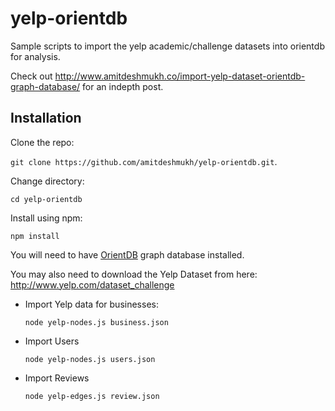 # yelp-orientdb

Sample scripts to import the yelp academic/challenge datasets into orientdb for analysis. 

Check out <http://www.amitdeshmukh.co/import-yelp-dataset-orientdb-graph-database/> for an indepth post.

## Installation
Clone the repo: 

`git clone https://github.com/amitdeshmukh/yelp-orientdb.git`.

Change directory:  

`cd yelp-orientdb`

Install using npm: 

`npm install`

You will need to have [OrientDB](http://orientdb.com/) graph database installed.

You may also need to download the Yelp Dataset from here: <http://www.yelp.com/dataset_challenge>

- Import Yelp data for businesses:  

    `node yelp-nodes.js business.json`

- Import Users

    `node yelp-nodes.js users.json`

- Import Reviews

    `node yelp-edges.js review.json`

